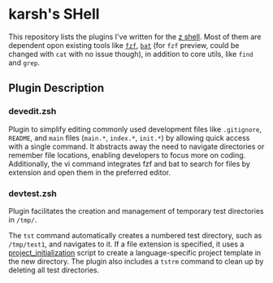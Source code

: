 # karsh's SHell

This repository lists the plugins I've written for the [z shell](https://www.zsh.org).
Most of them are dependent opon existing tools like
[`fzf`](https://github.com/junegunn/fzf), [`bat`](https://github.com/sharkdp/bat) (for
`fzf` preview, could be changed with `cat` with no issue though), in addition to core
utils, like `find` and `grep`.


## Plugin Description

### devedit.zsh
Plugin to simplify editing commonly used development files like `.gitignore`, `README`,
and `main` files (`main.*`, `index.*`, `init.*`) by allowing quick access with a single
command. It abstracts away the need to navigate directories or remember file locations,
enabling developers to focus more on coding. Additionally, the vi command integrates fzf
and bat to search for files by extension and open them in the preferred editor.

### devtest.zsh
Plugin facilitates the creation and management of temporary test directories in `/tmp/`.

The `tst` command automatically creates a numbered test directory, such as `/tmp/test1`, and
navigates to it. If a file extension is specified, it uses a 
[project_initialization](https://github.com/karshPrime/SysHacks/blob/main/project_initialise.sh)
script to create a language-specific project template in the new directory.
The plugin also includes a `tstrm` command to clean up by deleting all test directories.

